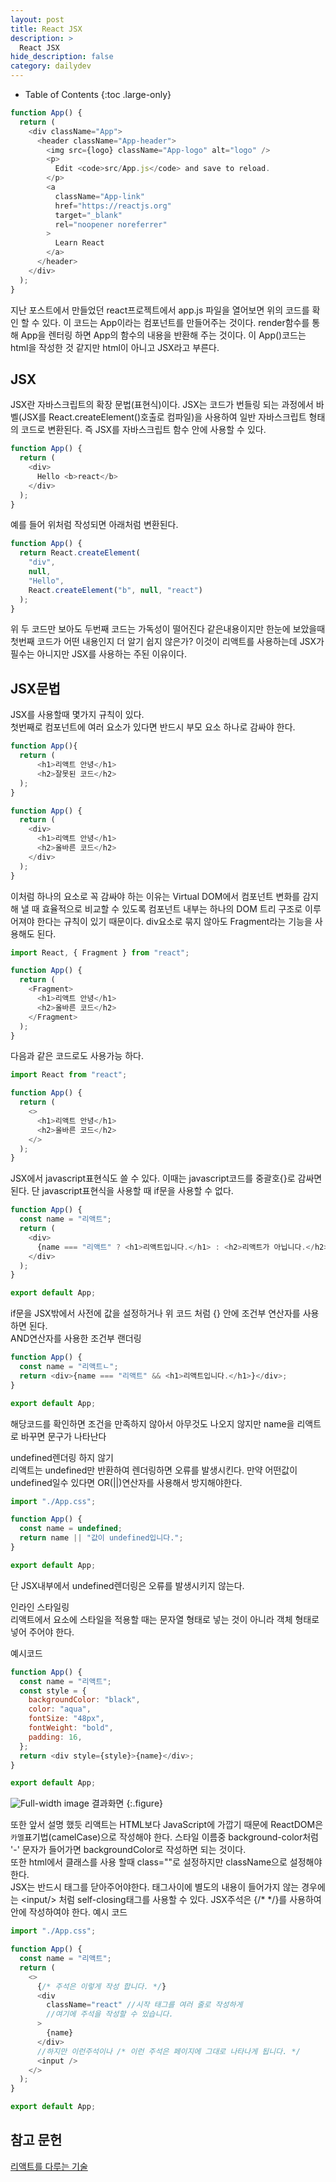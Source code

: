 ```yaml
---
layout: post
title: React JSX
description: >
  React JSX
hide_description: false
category: dailydev
---
```


- Table of Contents
{:toc .large-only}

```javascript
function App() {
  return (
    <div className="App">
      <header className="App-header">
        <img src={logo} className="App-logo" alt="logo" />
        <p>
          Edit <code>src/App.js</code> and save to reload.
        </p>
        <a
          className="App-link"
          href="https://reactjs.org"
          target="_blank"
          rel="noopener noreferrer"
        >
          Learn React
        </a>
      </header>
    </div>
  );
}
```

지난 포스트에서 만들었던 react프로젝트에서 app.js 파일을 열어보면 위의 코드를 확인 할 수 있다.
이 코드는 App이라는 컴포넌트를 만들어주는 것이다. render함수를 통해 App을 렌터링 하면 App의 함수의 내용을 반환해 주는 것이다. 이 App()코드는 html을 작성한 것 같지만 html이 아니고 JSX라고 부른다.

## JSX

JSX란 자바스크립트의 확장 문법(표현식)이다. JSX는 코드가 번들링 되는 과정에서 바벨(JSX를 React.createElement()호출로 컴파일)을 사용하여 일반 자바스크립트 형태의 코드로 변환된다. 즉 JSX를 자바스크립트 함수 안에 사용할 수 있다.<br>

```javascript
function App() {
  return (
    <div>
      Hello <b>react</b>
    </div>
  );
}
```

예를 들어 위처럼 작성되면 아래처럼 변환된다.

```javascript
function App() {
  return React.createElement(
    "div",
    null,
    "Hello",
    React.createElement("b", null, "react")
  );
}
```

위 두 코드만 보아도 두번째 코드는 가독성이 떨어진다 같은내용이지만 한눈에 보았을때
첫번째 코드가 어떤 내용인지 더 알기 쉽지 않은가? 이것이 리액트를 사용하는데 
JSX가 필수는 아니지만 JSX를 사용하는 주된 이유이다.

## JSX문법

JSX를 사용할때 몇가지 규칙이 있다. <br>
첫번째로 컴포넌트에 여러 요소가 있다면 반드시 부모 요소 하나로 감싸야 한다.

```javascript
function App(){
  return (
      <h1>리액트 안녕</h1>
      <h2>잘못된 코드</h2>
  );
}
```

```javascript
function App() {
  return (
    <div>
      <h1>리액트 안녕</h1>
      <h2>올바른 코드</h2>
    </div>
  );
}
```

이처럼 하나의 요소로 꼭 감싸야 하는 이유는 Virtual DOM에서 컴포넌트 변화를 감지해 낼 때
효율적으로 비교할 수 있도록 컴포넌트 내부는 하나의 DOM 트리 구조로 이루어져야 한다는 규칙이 있기 때문이다.
div요소로 묶지 않아도 Fragment라는 기능을 사용해도 된다.

```javascript
import React, { Fragment } from "react";

function App() {
  return (
    <Fragment>
      <h1>리액트 안녕</h1>
      <h2>올바른 코드</h2>
    </Fragment>
  );
}
```

다음과 같은 코드로도 사용가능 하다.

```javascript
import React from "react";

function App() {
  return (
    <>
      <h1>리액트 안녕</h1>
      <h2>올바른 코드</h2>
    </>
  );
}
```

JSX에서 javascript표현식도 쓸 수 있다.
이때는 javascript코드를 중괄호{}로 감싸면 된다.
단 javascript표현식을 사용할 때 if문을 사용할 수 없다.

```javascript
function App() {
  const name = "리액트";
  return (
    <div>
      {name === "리액트" ? <h1>리액트입니다.</h1> : <h2>리액트가 아닙니다.</h2>}
    </div>
  );
}

export default App;
```

if문을 JSX밖에서 사전에 값을 설정하거나 위 코드 처럼 {} 안에 조건부 연산자를 사용하면 된다.
<br>AND연산자를 사용한 조건부 랜더링

```javascript
function App() {
  const name = "리액트ㄴ";
  return <div>{name === "리액트" && <h1>리액트입니다.</h1>}</div>;
}

export default App;
```

해당코드를 확인하면 조건을 만족하지 않아서 아무것도 나오지 않지만 name을 리액트로 바꾸면 문구가 나타난다<br>

undefined렌더링 하지 않기<br>
리액트는 undefined만 반환하여 렌더링하면 오류를 발생시킨다.
만약 어떤값이 undefined일수 있다면 OR(||)연산자를 사용해서 방지해야한다.

```javascript
import "./App.css";

function App() {
  const name = undefined;
  return name || "값이 undefined입니다.";
}

export default App;
```

단 JSX내부에서 undefined렌더링은 오류를 발생시키지 않는다.<br>

인라인 스타일링<br>
리액트에서 요소에 스타일을 적용할 때는 문자열 형태로 넣는 것이 아니라 객체 형태로 넣어 주어야 한다.<br>


예시코드

```javascript
function App() {
  const name = "리액트";
  const style = {
    backgroundColor: "black",
    color: "aqua",
    fontSize: "48px",
    fontWeight: "bold",
    padding: 16,
  };
  return <div style={style}>{name}</div>;
}

export default App;
```

![Full-width image](/assets/img/blog/reactstyle.PNG)
결과화면
{:.figure}

또한 앞서 설명 했듯 리액트는 HTML보다 JavaScript에 가깝기 때문에 ReactDOM은 `카멜`표기법(camelCase)으로 작성해야 한다.
스타일 이름중 background-color처럼 '-' 문자가 들어가면 backgroundColor로 작성하면 되는 것이다.<br>
또한 html에서 클래스를 사용 할때 class=""로 설정하지만 className으로 설정해야 한다.
<br>
JSX는 반드시 태그를 닫아주어야한다.
태그사이에 별도의 내용이 들어가지 않는 경우에는 &lt;input/&gt; 처럼 self-closing태그를 사용할 수 있다.
JSX주석은 {/\* \*/}를 사용하여 안에 작성하여야 한다.
예시 코드

```javascript
import "./App.css";

function App() {
  const name = "리액트";
  return (
    <>
      {/* 주석은 이렇게 작성 합니다. */}
      <div
        className="react" //시작 태그를 여러 줄로 작성하게
        //여기에 주석을 작성할 수 있습니다.
      >
        {name}
      </div>
      //하지만 이런주석이나 /* 이런 주석은 페이지에 그대로 나타나게 됩니다. */
      <input />
    </>
  );
}

export default App;
```

## 참고 문헌

[리액트를 다루는 기술](http://www.kyobobook.co.kr/product/detailViewKor.laf?mallGb=KOR&ejkGb=KOR&linkClass=&barcode=9791160508796)
